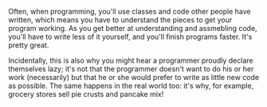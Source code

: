 Often, when programming, you'll use classes and code other people have written, which means you have to understand the pieces to get your program working. As you get better at understanding and assmebling code, you'll have to write less of it yourself, and you'll finish programs faster. It's pretty great.

Incidentally, this is also why you might hear a programmer proudly declare themselves lazy; it's not that the programmer doesn't want to do his or her work (necessarily) but that he or she would prefer to write as little new code as possible. The same happens in the real world too: it's why, for example, grocery stores sell pie crusts and pancake mix!